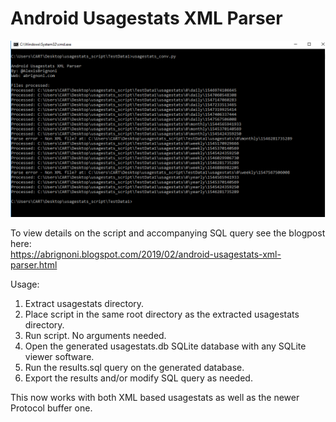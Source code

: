# Android Usagestats XML Parser  

![alt text](/usage%20example.PNG "Usage example")

To view details on the script and accompanying SQL query see the blogpost here:  
https://abrignoni.blogspot.com/2019/02/android-usagestats-xml-parser.html 

Usage:  
1. Extract usagestats directory.  
2. Place script in the same root directory as the extracted usagestats directory.  
3. Run script. No arguments needed.  
4. Open the generated usagestats.db SQLite database with any SQLite viewer software.  
5. Run the results.sql query on the generated database.  
6. Export the results and/or modify SQL query as needed.  

This now works with both XML based usagestats as well as the newer Protocol buffer one.
